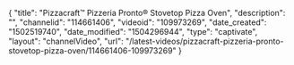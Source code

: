 {
    "title": "Pizzacraft&trade; Pizzeria Pronto&reg; Stovetop Pizza Oven",
    "description": "",
    "channelid": "114661406",
    "videoid": "109973269",
    "date_created": "1502519740",
    "date_modified": "1504296944",
    "type": "captivate",
    "layout": "channelVideo",
    "url": "\/latest-videos\/pizzacraft-pizzeria-pronto-stovetop-pizza-oven\/114661406-109973269"
}